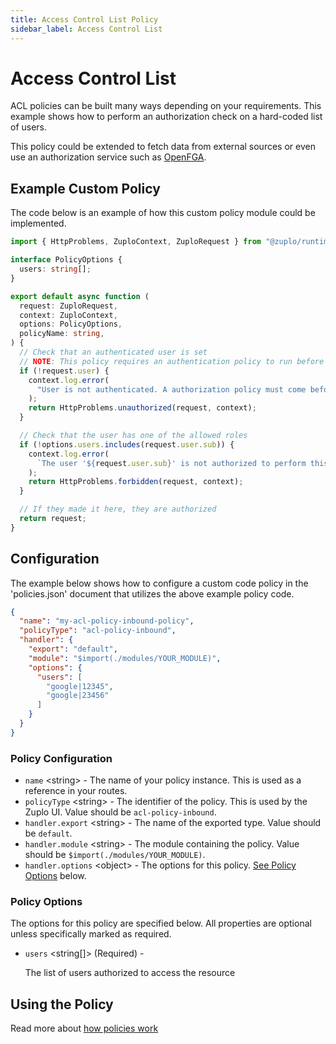 ```yaml
---
title: Access Control List Policy
sidebar_label: Access Control List
---
```


<!-- WARNING: This document is generated. DO NOT EDIT BY HAND -->

# Access Control List

<CustomPolicyNotice name="Access Control List" id="acl-policy-inbound" />




<!-- start: intro.md -->
ACL policies can be built many ways depending on your requirements. This example
shows how to perform an authorization check on a hard-coded list of users.

This policy could be extended to fetch data from external sources or even use an
authorization service such as [OpenFGA](https://openfga.dev/).

<!-- end: intro.md -->

<PolicyStatus isBeta={false} isPaidAddOn={false} />


## Example Custom Policy

The code below is an example of how this custom policy module could be implemented.

```ts title="modules/acl-policy-inbound.ts"
import { HttpProblems, ZuploContext, ZuploRequest } from "@zuplo/runtime";

interface PolicyOptions {
  users: string[];
}

export default async function (
  request: ZuploRequest,
  context: ZuploContext,
  options: PolicyOptions,
  policyName: string,
) {
  // Check that an authenticated user is set
  // NOTE: This policy requires an authentication policy to run before
  if (!request.user) {
    context.log.error(
      "User is not authenticated. A authorization policy must come before the ACL policy.",
    );
    return HttpProblems.unauthorized(request, context);
  }

  // Check that the user has one of the allowed roles
  if (!options.users.includes(request.user.sub)) {
    context.log.error(
      `The user '${request.user.sub}' is not authorized to perform this action.`,
    );
    return HttpProblems.forbidden(request, context);
  }

  // If they made it here, they are authorized
  return request;
}

```

## Configuration 

The example below shows how to configure a custom code policy in the 'policies.json' document that utilizes the above example policy code.

```json title="config/policies.json"
{
  "name": "my-acl-policy-inbound-policy",
  "policyType": "acl-policy-inbound",
  "handler": {
    "export": "default",
    "module": "$import(./modules/YOUR_MODULE)",
    "options": {
      "users": [
        "google|12345",
        "google|23456"
      ]
    }
  }
}
```

<div className="policy-options">
<div><h3 class="anchor anchorWithStickyNavbar_node_modules-@docusaurus-theme-classic-lib-theme-Heading-styles-module" id="policy-configuration">Policy Configuration<a href="#policy-configuration" class="hash-link" aria-label="Direct link to Policy Configuration" title="Direct link to Policy Configuration">​</a></h3><ul><li><code>name</code> <span class="type-option">&lt;string&gt;</span> - The name of your policy instance. This is used as a reference in your routes.</li><li><code>policyType</code> <span class="type-option">&lt;string&gt;</span> - The identifier of the policy. This is used by the Zuplo UI. Value should be <code>acl-policy-inbound</code>.</li><li><code>handler.export</code> <span class="type-option">&lt;string&gt;</span> - The name of the exported type. Value should be <code>default</code>.</li><li><code>handler.module</code> <span class="type-option">&lt;string&gt;</span> - The module containing the policy. Value should be <code>$import(./modules/YOUR_MODULE)</code>.</li><li><code>handler.options</code> <span class="type-option">&lt;object&gt;</span> - The options for this policy. <a href="#policy-options">See Policy Options</a> below.</li></ul><h3 class="anchor anchorWithStickyNavbar_node_modules-@docusaurus-theme-classic-lib-theme-Heading-styles-module" id="policy-options">Policy Options<a href="#policy-options" class="hash-link" aria-label="Direct link to Policy Options" title="Direct link to Policy Options">​</a></h3><p>The options for this policy are specified below. All properties are optional unless specifically marked as required.</p><ul><li><code>users</code><span class="type-option"> &lt;string[]&gt;</span><span class="required-option"> (Required)</span> - <div><p>The list of users authorized to access the resource</p></div></li></ul></div>
</div>

## Using the Policy
<!-- start: doc.md -->

<!-- end: doc.md -->

Read more about [how policies work](/docs/articles/policies)
